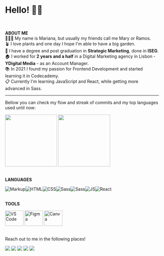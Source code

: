 # Hello! 👋🏼
<br>

**ABOUT ME**<br>
🧍🏽‍♀ My name is Mariana, but usually my friends call me Mary or Ramos.<br>
🪴 I love plants and one day I hope I'm able to have a big garden.<br>
📜 I have a degree and post graduation in **Strategic Marketing**, done in **ISEG**.<br>
🏠 I worked for **2 years and a half** in a Digital Marketing agency in Lisbon - **YDigital Media** - as an Account Manager.<br>
📚 In 2021 I found my passion for Frontend Development and started learning it in Codecademy.<br>
📋 Currently I'm learning JavaScript and React, while getting more advanced in Sass.<br>

---

Bellow you can check my flow and streak of commits and my top languages used until now:
<br>

<div align="left">
  <img height="170em" src="https://github-readme-stats.vercel.app/api?username=mariana-c-ramos&show_icons=true&theme=merko&count_private=true"/>
  <img height="170em" src="https://github-readme-stats.vercel.app/api/top-langs/?username=mariana-c-ramos&theme=merko"/>
</div>
<br>
  
 **LANGUAGES**
 <div style="display: flex">
   <img alt="Markup" src="https://img.shields.io/badge/Markdown-000000?style=for-the-badge&logo=markdown&logoColor=white">
   <img alt="HTML" src="https://img.shields.io/badge/HTML5-E34F26?style=for-the-badge&logo=html5&logoColor=white">
   <img alt="CSS" src="https://img.shields.io/badge/CSS3-1572B6?style=for-the-badge&logo=css3&logoColor=white">
   <img alt="Sass" src="https://img.shields.io/badge/Sass-CC6699?style=for-the-badge&logo=sass&logoColor=white">
   <img alt="Sass" src="https://img.shields.io/badge/Tailwind_CSS-38B2AC?style=for-the-badge&logo=tailwind-css&logoColor=white">
   <img alt="JS" src="https://img.shields.io/badge/JavaScript-F7DF1E?style=for-the-badge&logo=javascript&logoColor=black">
  <img alt="React" src="https://img.shields.io/badge/React-20232A?style=for-the-badge&logo=react&logoColor=61DAFB">
 </div>

 <br>

**TOOLS**
 <div>
   <img alt="VS Code" height="50" width="60" src="https://cdn.jsdelivr.net/gh/devicons/devicon/icons/vscode/vscode-original.svg">
   <img alt="Figma" height="50" width="60" src="https://cdn.jsdelivr.net/gh/devicons/devicon/icons/figma/figma-original.svg">
   <img alt="Canva" height="50" width="60" src="https://cdn.jsdelivr.net/gh/devicons/devicon/icons/canva/canva-original.svg">
 </div>


<br>
  
<p>Reach out to me in the following places!</p>
  
<div>
 	<a href="https://www.linkedin.com/in/mariana-ramos-06/" target="_blank"><img src="https://img.shields.io/badge/LinkedIn-0077B5?style=for-the-badge&logo=linkedin&logoColor=white"></a>
  <a href="https://stackoverflow.com/users/17506111/mariana-ramos" target="_blank"><img src="https://img.shields.io/badge/Stack_Overflow-FE7A16?style=for-the-badge&logo=stack-overflow&logoColor=white"></a>
  <a href="https://open.spotify.com/user/214o6wbi5l3dg5jrryun4cx2a" target="_blank"><img src="https://img.shields.io/badge/Spotify-1ED760?&style=for-the-badge&logo=spotify&logoColor=white" target="_blank"></a> 
  <a href = "mailto:mary.programms@gmail.com"><img src="https://img.shields.io/badge/-Gmail-%23333?style=for-the-badge&logo=gmail&logoColor=white" target="_blank"></a>
  <a href="https://ko-fi.com/maryisadev" target="_blank"><img src="https://img.shields.io/badge/Ko--fi-F16061?style=for-the-badge&logo=ko-fi&logoColor=white" target="_blank"></a> 
 
</div>

